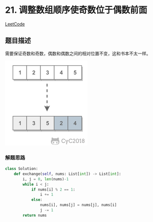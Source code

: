 # 21. 调整数组顺序使奇数位于偶数前面

[LeetCode](https://leetcode-cn.com/problems/diao-zheng-shu-zu-shun-xu-shi-qi-shu-wei-yu-ou-shu-qian-mian-lcof/submissions/)

## 题目描述

需要保证奇数和奇数，偶数和偶数之间的相对位置不变，这和书本不太一样。

![题目示意图](../pics/d03a2efa-ef19-4c96-97e8-ff61df8061d3.png)

### 解题思路

```python
class Solution:
    def exchange(self, nums: List[int]) -> List[int]:
        i, j = 0, len(nums)-1
        while i < j:
            if nums[i] % 2 == 1:
                i += 1
            else:
                nums[i], nums[j] = nums[j], nums[i]
                j -= 1
        return nums
```
